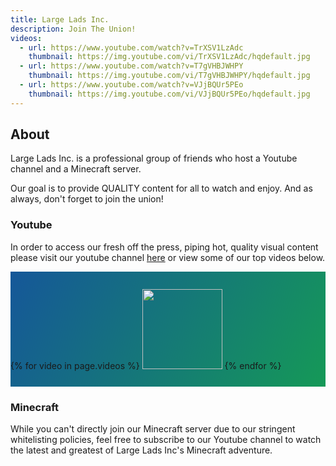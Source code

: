 ```yaml
---
title: Large Lads Inc.
description: Join The Union!
videos:
  - url: https://www.youtube.com/watch?v=TrXSV1LzAdc
    thumbnail: https://img.youtube.com/vi/TrXSV1LzAdc/hqdefault.jpg
  - url: https://www.youtube.com/watch?v=T7gVHBJWHPY
    thumbnail: https://img.youtube.com/vi/T7gVHBJWHPY/hqdefault.jpg
  - url: https://www.youtube.com/watch?v=VJjBQUr5PEo
    thumbnail: https://img.youtube.com/vi/VJjBQUr5PEo/hqdefault.jpg
---
```

## About

Large Lads Inc. is a professional group of friends who host a Youtube channel and a Minecraft server.

Our goal is to provide QUALITY content for all to watch and enjoy. And as always, don't forget to join the union!

### Youtube
In order to access our fresh off the press, piping hot, quality visual content please visit our youtube channel [here](https://www.youtube.com/channel/UCkBDQMLJEPbitLc2z1BWf-A) or view some of our top videos below.

<div class="video-slider" style="display: block; width:100%;height:fit-content;background-image:linear-gradient(120deg, #155799, #159957);">
    {% for video in page.videos %}
    <div class="video" style="display: inline-block;width: fit-content;height: min-content;padding:1.75rem 0rem;">
        <a href={{ video.url }}><img src={{ video.thumbnail }} style="height:8rem; width:auto;"></a>
    </div>
    {% endfor %}
</div>

### Minecraft

While you can't directly join our Minecraft server due to our stringent whitelisting policies, feel free to subscribe to our Youtube channel to watch the latest and greatest of Large Lads Inc's Minecraft adventure.
